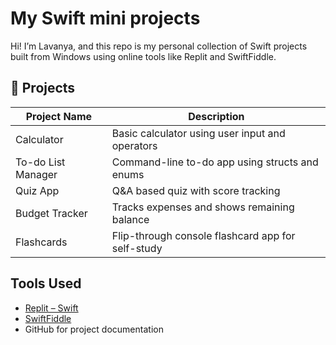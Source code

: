 # My Swift mini projects

Hi! I’m Lavanya, and this repo is my personal collection of Swift projects built from Windows using online tools like Replit and SwiftFiddle.


## 📌 Projects

| Project Name | Description |
|--------------|-------------|
| Calculator | Basic calculator using user input and operators |
| To-do List Manager | Command-line to-do app using structs and enums |
| Quiz App | Q&A based quiz with score tracking |
| Budget Tracker | Tracks expenses and shows remaining balance |
| Flashcards | Flip-through console flashcard app for self-study |

## Tools Used
- [Replit – Swift](https://replit.com/languages/swift)
- [SwiftFiddle](https://swiftfiddle.com/)
- GitHub for project documentation
